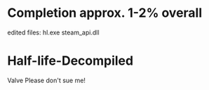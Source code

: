 # Completion approx. 1-2% overall
edited files:
    hl.exe
    steam_api.dll

# Half-life-Decompiled
Valve Please don't sue me!
